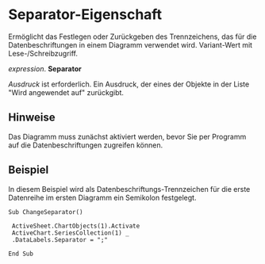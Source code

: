 
# Separator-Eigenschaft

Ermöglicht das Festlegen oder Zurückgeben des Trennzeichens, das für die Datenbeschriftungen in einem Diagramm verwendet wird. Variant-Wert mit Lese-/Schreibzugriff.

 _expression_. **Separator**

 _Ausdruck_ ist erforderlich. Ein Ausdruck, der eines der Objekte in der Liste "Wird angewendet auf" zurückgibt.


## Hinweise

Das Diagramm muss zunächst aktiviert werden, bevor Sie per Programm auf die Datenbeschriftungen zugreifen können.


## Beispiel

In diesem Beispiel wird als Datenbeschriftungs-Trennzeichen für die erste Datenreihe im ersten Diagramm ein Semikolon festgelegt.


```
Sub ChangeSeparator() 
 
 ActiveSheet.ChartObjects(1).Activate 
 ActiveChart.SeriesCollection(1) _ 
 .DataLabels.Separator = ";" 
 
End Sub
```

